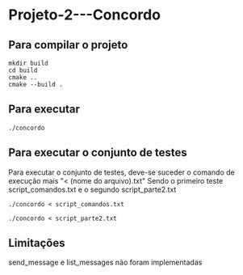 # Projeto-2---Concordo
## Para compilar o projeto

```console
mkdir build
cd build
cmake ..
cmake --build .
```

## Para executar

```console
./concordo
```

## Para executar o conjunto de testes

Para executar o conjunto de testes, deve-se suceder o comando de execução mais "< (nome do arquivo).txt"
Sendo o primeiro teste script_comandos.txt e o segundo script_parte2.txt

```console
./concordo < script_comandos.txt
```

```console
./concordo < script_parte2.txt
```

## Limitações 

send_message e list_messages não foram implementadas
